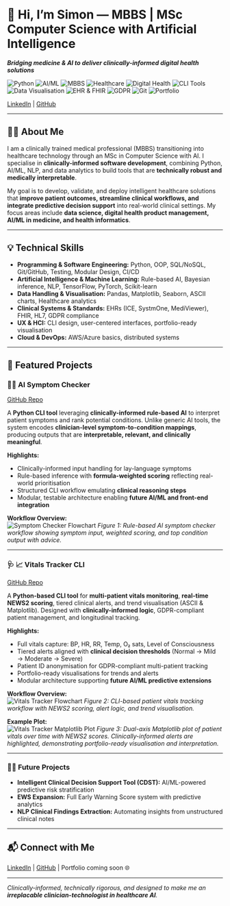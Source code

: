 # 👋 Hi, I’m Simon — MBBS | MSc Computer Science with Artificial Intelligence

***Bridging medicine & AI to deliver clinically-informed digital health solutions***

![Python](https://img.shields.io/badge/Python-3.13-blue?logo=python&logoColor=white)
![AI/ML](https://img.shields.io/badge/AI%2FML-TensorFlow%20%26%20NLP-orange)
![MBBS](https://img.shields.io/badge/MBBS-Clinical%20Expert-yellowgreen)
![Healthcare](https://img.shields.io/badge/Healthcare-Data%20Science-red)
![Digital Health](https://img.shields.io/badge/Digital%20Health-Data%20Driven-green)
![CLI Tools](https://img.shields.io/badge/CLI-Command%20Line%20Interfaces-ff69b4)
![Data Visualisation](https://img.shields.io/badge/Data%20Viz-Matplotlib%20%26%20ASCII-blueviolet)
![EHR & FHIR](https://img.shields.io/badge/EHR%20%26%20FHIR-Standards%20Compliant-lightblue)
![GDPR](https://img.shields.io/badge/GDPR-Privacy%20Compliant-yellow)
![Git](https://img.shields.io/badge/Git-Version%20Control-informational)
![Portfolio](https://img.shields.io/badge/Portfolio-Clinician%20Technologist-brightgreen)


[LinkedIn](https://www.linkedin.com/in/simonyip22/) | [GitHub](https://github.com/SimonYip22)

---

## 🧑‍⚕️ About Me

I am a clinically trained medical professional (MBBS) transitioning into healthcare technology through an MSc in Computer Science with AI. I specialise in **clinically-informed software development**, combining Python, AI/ML, NLP, and data analytics to build tools that are **technically robust and medically interpretable**.

My goal is to develop, validate, and deploy intelligent healthcare solutions that **improve patient outcomes, streamline clinical workflows, and integrate predictive decision support** into real-world clinical settings. My focus areas include **data science, digital health product management, AI/ML in medicine, and health informatics**.

---

## 💡 Technical Skills

- **Programming & Software Engineering:** Python, OOP, SQL/NoSQL, Git/GitHub, Testing, Modular Design, CI/CD  
- **Artificial Intelligence & Machine Learning:** Rule-based AI, Bayesian inference, NLP, TensorFlow, PyTorch, Scikit-learn  
- **Data Handling & Visualisation:** Pandas, Matplotlib, Seaborn, ASCII charts, Healthcare analytics  
- **Clinical Systems & Standards:** EHRs (ICE, SystmOne, MediViewer), FHIR, HL7, GDPR compliance  
- **UX & HCI:** CLI design, user-centered interfaces, portfolio-ready visualisation  
- **Cloud & DevOps:** AWS/Azure basics, distributed systems  

---

## 🚀 Featured Projects

### 🧠🤖 AI Symptom Checker
[GitHub Repo](https://github.com/SimonYip22/AI-Symptom-Checker)  

A **Python CLI tool** leveraging **clinically-informed rule-based AI** to interpret patient symptoms and rank potential conditions. Unlike generic AI tools, the system encodes **clinician-level symptom-to-condition mappings**, producing outputs that are **interpretable, relevant, and clinically meaningful**.  

**Highlights:**
- Clinically-informed input handling for lay-language symptoms  
- Rule-based inference with **formula-weighted scoring** reflecting real-world prioritisation  
- Structured CLI workflow emulating **clinical reasoning steps**  
- Modular, testable architecture enabling **future AI/ML and front-end integration**  

**Workflow Overview:**  
![Symptom Checker Flowchart](symptom-checker-flowchart.png)
*Figure 1: Rule-based AI symptom checker workflow showing symptom input, weighted scoring, and top condition output with advice.*

---

### 🩺 📈 Vitals Tracker CLI
[GitHub Repo](https://github.com/SimonYip22/Vitals-Tracker-CLI)  

A **Python-based CLI tool** for **multi-patient vitals monitoring**, **real-time NEWS2 scoring**, tiered clinical alerts, and trend visualisation (ASCII & Matplotlib). Designed with **clinically-informed logic**, GDPR-compliant patient management, and longitudinal tracking.

**Highlights:**
- Full vitals capture: BP, HR, RR, Temp, O₂ sats, Level of Consciousness  
- Tiered alerts aligned with **clinical decision thresholds** (Normal → Mild → Moderate → Severe)  
- Patient ID anonymisation for GDPR-compliant multi-patient tracking  
- Portfolio-ready visualisations for trends and alerts  
- Modular architecture supporting **future AI/ML predictive extensions**  

**Workflow Overview:**  
![Vitals Tracker Flowchart](vitals-tracker-flowchart.png)
*Figure 2: CLI-based patient vitals tracking workflow with NEWS2 scoring, alert logic, and trend visualisation.*

**Example Plot:**  
![Vitals Tracker Matplotlib Plot](vitals-tracker-matplotlib.png)
*Figure 3: Dual-axis Matplotlib plot of patient vitals over time with NEWS2 scores. Clinically-informed alerts are highlighted, demonstrating portfolio-ready visualisation and interpretation.*

---

### 🔮🚀 Future Projects
- **Intelligent Clinical Decision Support Tool (CDST):** AI/ML-powered predictive risk stratification  
- **EWS Expansion:** Full Early Warning Score system with predictive analytics  
- **NLP Clinical Findings Extraction:** Automating insights from unstructured clinical notes  

---

## 📬 Connect with Me

[LinkedIn](https://www.linkedin.com/in/simonyip22/) | [GitHub](https://github.com/SimonYip22) | Portfolio coming soon 🌐

---

*Clinically-informed, technically rigorous, and designed to make me an **irreplacable clinician-technologist in healthcare AI**.*
